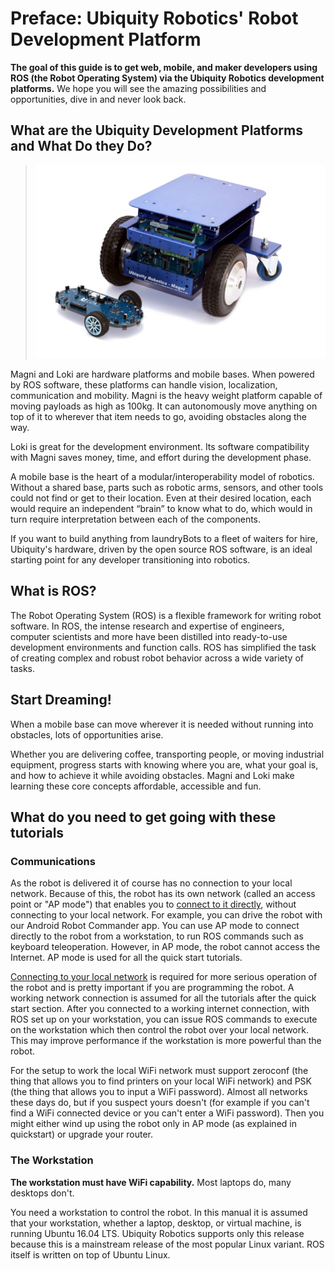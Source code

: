# Preface: Ubiquity Robotics' Robot Development Platform

**The goal of this guide is to get web, mobile, and maker developers using ROS (the Robot Operating System) via the Ubiquity Robotics development platforms.** We hope you will see the amazing possibilities and opportunities, dive in and never look back.

## What are the Ubiquity Development Platforms and What Do they Do?

> ![Magni/Loki](assets/MagniLoki2.jpg)

Magni and Loki are hardware platforms and mobile bases. When powered by ROS software, these platforms can handle vision, localization, communication and mobility. Magni is the heavy weight platform capable of moving payloads as high as 100kg. It can autonomously move anything on top of it to wherever that item needs to go, avoiding obstacles along the way.

Loki is great for the development environment. Its software compatibility with Magni saves money, time, and effort during the development phase. <!---*{Wayne: Loki currently does not have ledge detectors.  Loki really has no business on the desktop.  It is designed to live on the floor.}*--->

A mobile base is the heart of a modular/interoperability model of robotics. Without a shared base, parts such as robotic arms, sensors, and other tools could not find or get to their location. Even at their desired location, each would require an independent “brain” to know what to do, which would in turn require interpretation between each of the components.

If you want to build anything from laundryBots to a fleet of waiters for hire, Ubiquity's hardware, driven by the open source ROS software, is an ideal starting point for any developer transitioning into robotics.

## What is ROS?

The Robot Operating System (ROS) is a flexible framework for writing robot software. In ROS, the intense research and expertise of engineers, computer scientists and more have been distilled into ready-to-use development environments and function calls. ROS has simplified the task of creating complex and robust robot behavior across a wide variety of tasks.

## Start Dreaming!

When a mobile base can move wherever it is needed without running into obstacles, lots of opportunities arise.

Whether you are delivering coffee, transporting people, or moving industrial equipment, progress starts with knowing where you are, what your goal is, and how to achieve it while avoiding obstacles. Magni and Loki make learning these core concepts affordable, accessible and fun.

## What do you need to get going with these tutorials

### Communications

As the robot is delivered it of course has no connection to your local network. Because of this, the robot has its own network (called an access point or "AP mode") that enables you to [connect to it directly](connecting), without connecting to your local network. For example, you can drive the robot with our Android Robot Commander app. You can use AP mode to connect directly to the robot from a workstation, to run ROS commands such as keyboard teleoperation. However, in AP mode, the robot cannot access the Internet. AP mode is used for all the quick start tutorials.

[Connecting to your local network](connect_network) is required for more serious operation of the robot and is pretty important if you are programming the robot. A working network connection is assumed for all the tutorials after the quick start section. After you connected to a working internet connection, with ROS set up on your workstation, you can issue ROS commands to execute on the workstation which then control the robot over your local network. This may improve performance if the workstation is more powerful than the robot.
 
For the setup to work the local WiFi network must support zeroconf (the thing that allows you to find printers on your local WiFi network) and PSK (the thing that allows you to input a WiFi password). Almost all networks these days do, but if you suspect yours doesn't (for example if you can't find a WiFi connected device or you can't enter a WiFi password). Then 
you might either wind up using the robot only in AP mode (as explained in quickstart) or upgrade your router.

<!---*{Wayne: The wikipedia article on `zeroconf` is not very good.  I think it would be better to summarize the important
feature of `zeroconf` which is that it allows a processor that is running the `zeroconf` protocols to access the
robot and/or workstation using a name of the form `HOSTNAME.local`, where `HOSTNAME` is name specified by the
robot software developer.  This is instead of using a numeric internet address that continually changes. }*

<!---The statement: local network must support zeroconf and operate in in PSK (Pre-Shared Key) infrastructure mode. isn't very helpful. Perhaps we should talk about this in terms of the implications as very few people are going to know the jargon or care about it. This doesn't get better by better explainations of what this is.

<!---You might say something like: The local WiFi network must support zeroconf (the thing that allows you to find printers on your local WiFi network) and PSK (the thing that allows you to input a WiFi password). Almost all networks these days do, but if you suspect yours doesn't (for example if you can't find a WiFi connected device or you can't enter a WiFi password). Then 
you might need to either use the robot in AP mode (explained in tutorials 1-5 or upgrade your router.

<!---It could be even better if there was a way to test to make sure your network had these capabilities
"--->

### The Workstation

**The workstation must have WiFi capability.**  Most laptops do, many desktops don't.

You need a workstation to control the robot. In this manual it is assumed that your workstation, whether a laptop, desktop, or virtual machine, is running Ubuntu 16.04 LTS. <!--- ("16.04" stands for "2016, April" and "LTS" denotes "Long Term Support" which means 5 years.) ---> Ubiquity Robotics supports only this release because this is a mainstream release of the most popular Linux variant. ROS itself is written on top of Ubuntu Linux.

<!--- *{ Wayne: I think we need to describe what WiFi capability "means".  Maybe something like, the workstation needs
the ability to connected to a WiFi access point, such as a small office/home office.  I'll let you wordsmith this. }*

Not everyone has Ubuntu Linux installed on their machine, so we've created a virtual machine (VM) as a downloadable VirtualBox image. This is a system that allows most any computer to pretend that it is a Ubuntu Linux machine. Our VM is preconfigured with Ubuntu, ROS (Robot Operating System) and Ubiquity Robotics' workstation software.

Note that the robot itself runs Ubuntu Linux.

Instructions for workstation setup are given in the "doing more with your robot" section.

